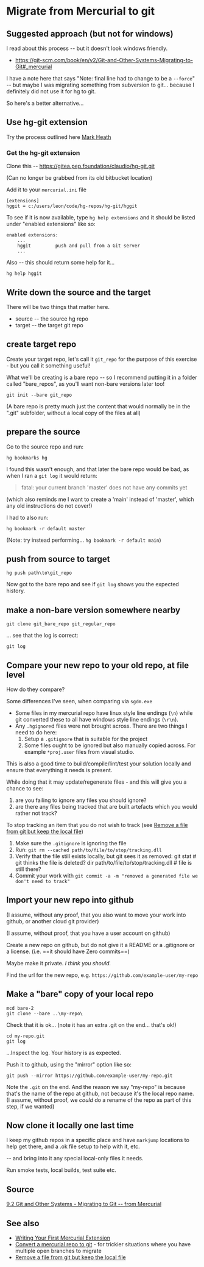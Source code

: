 ﻿# Migrate from Mercurial to git

## Suggested approach (but not for windows)

I read about this process -- but it doesn't look windows friendly.

- https://git-scm.com/book/en/v2/Git-and-Other-Systems-Migrating-to-Git#_mercurial

I have a note here that says "Note: final line had to change to be a `--force`" -- but maybe I was migrating something from subversion to git... because I definitely did not use it for hg to git.

So here's a better alternative...

## Use hg-git extension

Try the process outlined here [Mark Heath](https://markheath.net/post/how-to-convert-mercurial-repository-to)

### Get the hg-git extension

Clone this -- https://gitea.pep.foundation/claudio/hg-git.git

(Can no longer be grabbed from its old bitbucket location)

Add it to your `mercurial.ini` file

	[extensions]
	hggit = c:/users/leon/code/hg-repos/hg-git/hggit

To see if it is now available, type `hg help extensions` and it should be listed under "enabled extensions" like so:

```plaintext
enabled extensions:
	...
	hggit         push and pull from a Git server
	...
```

Also -- this should return some help for it...

	hg help hggit

## Write down the source and the target

There will be two things that matter here.

- source -- the source hg repo
- target -- the target git repo

## create target repo

Create your target repo, let's call it `git_repo` for the purpose of this exercise - but you call it something useful!

What we'll be creating is a bare repo -- so I recommend putting it in a folder called "bare_repos", as you'll want non-bare versions later too!

	git init --bare git_repo

(A bare repo is pretty much just the content that would normally be in the ".git" subfolder, without a local copy of the files at all)

## prepare the source

Go to the source repo and run:

	hg bookmarks hg

I found this wasn't enough, and that later the bare repo would be bad, as when I ran a `git log` it would return:

> fatal: your current branch 'master' does not have any commits yet

(which also reminds me I want to create a 'main' instead of 'master', which any old instructions do not cover!)

I had to also run:

	hg bookmark -r default master

(Note: try instead performing... `hg bookmark -r default main`)


## push from source to target

	hg push path\to\git_repo

Now got to the bare repo and see if `git log` shows you the expected history.

## make a non-bare version somewhere nearby

	git clone git_bare_repo git_regular_repo

... see that the log is correct:

	git log

## Compare your new repo to your old repo, at file level

How do they compare?

Some differences I've seen, when comparing via `sgdm.exe`

- Some files in my mercurial repo have linux style line endings (`\n`) while git converted these to all have windows style line endings (`\r\n`).
- Any `.hgignore`d files were not brought across. There are two things I need to do here:
	1. Setup a `.gitignore` that is suitable for the project
	2. Some files ought to be ignored but also manually copied across. For example `*proj.user` files from visual studio.

This is also a good time to build/compile/lint/test your solution locally and ensure that everything it needs is present.

While doing that it may update/regenerate files - and this will give you a chance to see:

1. are you failing to ignore any files you should ignore?
2. are there any files being tracked that are built artefacts which you would rather not track?

To stop tracking an item that you do not wish to track (see [Remove a file from git but keep the local file](../git/remove_from_git_but_keep_locally.md#quick-version))

1. Make sure the `.gitignore` is ignoring the file
2. Run: `git rm --cached path/to/file/to/stop/tracking.dll`
3. Verify that the file still exists locally, but git sees it as removed:
		git stat # git thinks the file is deleted?
		dir path/to/file/to/stop/tracking.dll # file is still there?
4. Commit your work with `git commit -a -m "removed a generated file we don't need to track"`

## Import your new repo into github

(I assume, without any proof, that you also want to move your work into github, or another cloud git provider)

(I assume, without proof, that you have a user account on github)

Create a new repo on github, but do not give it a README or a .gitignore or a license. (i.e. ==it should have Zero commits==)

Maybe make it private. *I think you should.*

Find the url for the new repo, e.g. `https://github.com/example-user/my-repo`

## Make a "bare" copy of your local repo

	mcd bare-2
	git clone --bare ..\my-repo\

Check that it is ok... (note it has an extra .git on the end... that's ok!)

	cd my-repo.git
	git log

...Inspect the log. Your history is as expected.

Push it to github, using the "mirror" option like so:

	git push --mirror https://github.com/example-user/my-repo.git

Note the `.git` on the end. And the reason we say "my-repo" is because that's the name of the repo at github, not because it's the local repo name. (I assume, without proof, we *could* do a rename of the repo as part of this step, if we wanted)

## Now clone it locally one last time

I keep my github repos in a specific place and have `markjump` locations to help get there, and a .ok file setup to help with it, etc.

-- and bring into it any special local-only files it needs.

Run smoke tests, local builds, test suite etc.

## Source

[9.2 Git and Other Systems - Migrating to Git -- from Mercurial](https://git-scm.com/book/en/v2/Git-and-Other-Systems-Migrating-to-Git#_mercurial)

## See also

- [Writing Your First Mercurial Extension](https://secretgeek.net/mercurial_extensions)
- [Convert a mercurial repo to git](convert_hg_to_git.md) - for trickier situations where you have multiple open branches to migrate
- [Remove a file from git but keep the local file](../git/remove_from_git_but_keep_locally.md#quick-version)
